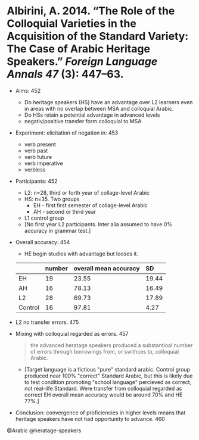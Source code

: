 # Albirini, A. 2014. “The Role of the Colloquial Varieties in the Acquisition of the Standard Variety: The Case of Arabic Heritage Speakers.” *Foreign Language Annals 47* (3): 447–63.

- Aims: 452
    - Do heritage speakers (HS) have an advantage over L2 learners even in areas with no overlap between MSA and colloquial Arabic.
    - Do HSs retain a potential advantage in advanced levels
    - negativ/positive transfer form colloquial to MSA

- Experiment: elicitation of negation in: 453
    - verb present
    - verb past
    - verb future
    - verb imperative
    - verbless

- Participants: 452
    - L2: n=28, third or forth year of collage-level Arabic
    - HS: n=35. Two groups
        - EH - first first semester of collage-level Arabic
        - AH - second or third year
     - L1 control group
     - [No first year L2 participants. Inter alia assumed to have 0% accuracy in grammar test.]

- Overall accuracy: 454
    
    - HE begin studies with advantage but looses it.

    |         | number | overall mean accuracy | SD    |
    | :-      | :-     | :-                    | :-    |
    | EH      | 19     | 23.55                 | 19.44 |
    | AH      | 16     | 78.13                 | 16.49 |
    | L2      | 28     | 69.73                 | 17.89 |
    | Control | 16     | 97.81                 | 4.27  |

- L2 no transfer errors. 475

- Mixing with colloquial regarded as errors. 457  

    > the advanced heratage speakers produced a substantioal number of errors through borrowings from, or swithces to, colloquial Arabic.

    - [Target language is a fictious "pure" standard arabic. Control group produced near 100% "correct" Standard Arabic, but this is likely due to test condition promoting "school language" percieved as correct, not real-life Standard. Were transfer from colloquial regarded as correct EH overall mean accuracy would be around 70% and HE 77%.]

- Conclusion: convergence of proficiencies in higher levels means that heritage speakers have not had opportunity to advance. 460

@Arabic
@heratage-speakers
